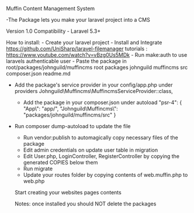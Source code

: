 Muffin Content Management System

 -The Package lets you make your laravel project into a CMS 

Version 1.0
Compatibility - Laravel 5.3+


How to install:
	- Create your laravel project
	- Install and Integrate https://github.com/UniSharp/laravel-filemanager
			tutorials : https://www.youtube.com/watch?v=vBzg0Us5MDk
	- Run make:auth to use laravels authenticable user
	- Paste the package in root/packages/johnguild/muffincms
				root
					packages
						johnguild
							muffincms
								src
								composer.json
								readme.md
  - Add the package's service provider in your config/app.php under providers
  			Johnguild\Muffincms\MuffincmsServiceProvider::class,
	- Add the package in your composer.json under autoload
        "psr-4": {
            "App\\": "app/",
            "Johnguild\\Muffincms\\": "packages/johnguild/muffincms/src"
        }
  - Run composer dump-autoload to update the file
	- Run vendor:publish to automagically copy necessary files of the package
	- Edit admin credentials on update user table in migration
	- Edit User.php, LoginController, RegisterController by copying the generated COPIES below them
	- Run migrate
	- Update your routes folder by copying contents of web.muffin.php to web.php

	Start creating your websites pages contents
	
	Notes: once installed you should NOT delete the packages




